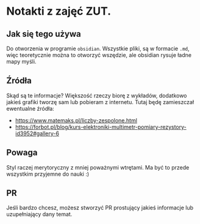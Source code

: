 # Notakti z zajęć ZUT.

## Jak się tego używa
Do otworzenia w programie `obsidian`.
Wszystkie pliki, są w formacie `.md`, więc teoretycznie można
to otworzyć wszędzie, ale obsidian rysuje ładne mapy myśli.

## Źródła
Skąd są te informacje? Większość rzeczy biorę z wykładów, dodatkowo jakieś grafiki tworzę sam lub pobieram z internetu. Tutaj będę zamieszczał ewentualne źródła:
- https://www.matemaks.pl/liczby-zespolone.html 
- https://forbot.pl/blog/kurs-elektroniki-multimetr-pomiary-rezystory-id3952#gallery-6

## Powaga
Styl raczej merytoryczny z mniej poważnymi wtrętami. Ma być to przede wszystkim przyjemne do nauki :)

## PR
Jeśli bardzo chcesz, możesz stworzyć PR prostujący jakieś informacje lub uzupełniający dany temat. 